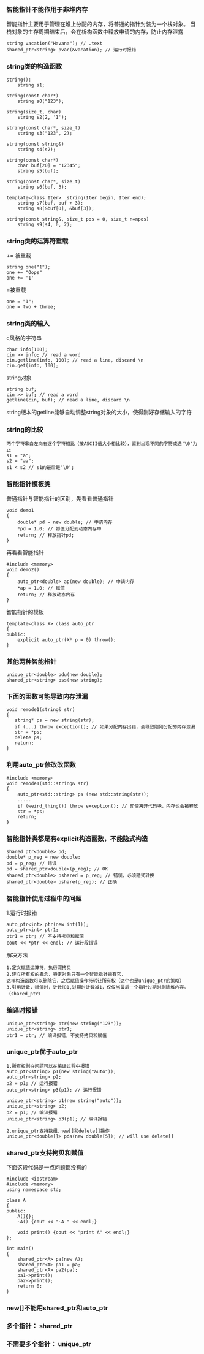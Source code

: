 ### 智能指针不能作用于非堆内存
智能指针主要用于管理在堆上分配的内存，将普通的指针封装为一个栈对象。
当栈对象的生存周期结束后，会在析构函数中释放申请的内存，防止内存泄露
```
string vacation("Havana"); // .text
shared_ptr<string> pvac(&vacation); // 运行时报错
```

### string类的构造函数
```
string():
	string s1;

string(const char*)
	string s0("123");

string(size_t, char)
	string s2(2, '1');

string(const char*, size_t)
	string s3("123", 2);

string(const string&)
	string s4(s2);
  
string(const char*)
	char buf[20] = "12345";
	string s5(buf);

string(const char*, size_t)
	string s6(buf, 3);
  
template<class Iter>  string(Iter begin, Iter end);
	string s7(buf, buf + 3);
	string s8(&buf[0], &buf[3]);
  
string(const string&, size_t pos = 0, size_t n=npos)
	string s9(s4, 0, 2);
```

### string类的运算符重载
+= 被重载
```
string one("1");
one += "Oops"
one += '1'
```
=被重载
```
one = "1";
one = two + three;
```

### string类的输入
c风格的字符串
```
char info[100];
cin >> info; // read a word
cin.getline(info, 100); // read a line, discard \n
cin.get(info, 100);
```
string对象
```
string buf;
cin >> buf; // read a word
getline(cin, buf); // read a line, discard \n 
```
string版本的getline能够自动调整string对象的大小，使得刚好存储输入的字符

### string的比较
```
两个字符串自左向右逐个字符相比（按ASCII值大小相比较），直到出现不同的字符或遇'\0'为止
s1 = "a";
s2 = "aa";
s1 < s2 // s1的最后是'\0';
```

### 智能指针模板类
普通指针与智能指针的区别，先看看普通指针
```
void demo1
{
    double* pd = new double; // 申请内存
    *pd = 1.0; // 将值分配到动态内存中
    return; // 释放指针pd;
}
```
再看看智能指针
```
#include <memory>
void demo2()
{
    auto_ptr<double> ap(new double); // 申请内存
    *ap = 1.0; // 赋值
    return; // 释放动态内存
}
```
智能指针的模板
```
template<class X> class auto_ptr
{
public:
    explicit auto_ptr(X* p = 0) throw();
}
```
 ### 其他两种智能指针
```
unique_ptr<double> pdu(new double);
shared_ptr<string> pss(new string);
```

### 下面的函数可能导致内存泄漏
```
void remode1(string& str)
{
   string* ps = new string(str);
   if (...) throw exception(); // 如果分配内存出错，会导致刚刚分配的内存泄漏
   str = *ps;
   delete ps;
   return;
}
```

### 利用auto_ptr修改改函数
```
#include <memory>
void remode1(std::string& str)
{
    auto_ptr<std::string> ps (new std::string(str));
    .....
    if (weird_thing()) throw exception(); // 即使离开代码块，内存也会被释放
    str = *ps;
    return;
}
```

### 智能指针类都是有explicit构造函数，不能隐式构造
```
shared_ptr<double> pd;
double* p_reg = new double;
pd = p_reg; // 错误
pd = shared_ptr<double>(p_reg); // OK
shared_ptr<double> pshared = p_reg; // 错误，必须隐式转换
shared_ptr<double> pshare(p_reg); // 正确
```

### 智能指针使用过程中的问题
1.运行时报错
```
auto_ptr<int> ptr(new int(1));
auto_ptr<int> ptr1;
ptr1 = ptr; // 不支持拷贝和赋值
cout << *ptr << endl; // 运行段错误
```
解决方法
```
1.定义赋值运算符，执行深拷贝
2.建立所有权的概念，特定对象只有一个智能指针拥有它，
这样构造函数可以删除它，之后赋值操作符转让所有权（这个也是unique_ptr的策略）
3.引用计数，赋值时，计数加1,过期时计数减1，仅仅当最后一个指针过期时删除堆内存。（shared_ptr）
```

### 编译时报错
```
unique_ptr<string> ptr(new string("123"));
unique_ptr<string> ptr1;
ptr1 = ptr; // 编译报错，不支持拷贝和赋值
```

### unique_ptr优于auto_ptr
```
1.所有权剥夺问题可以在编译过程中报错
auto_ptr<string> p1(new string("auto"));
auto_ptr<string> p2;
p2 = p1; // 运行报错
auto_ptr<string> p3(p1); // 运行报错

unique_ptr<string> p1(new string("auto"));
unique_ptr<string> p2;
p2 = p1; // 编译报错
unique_ptr<string> p3(p1); // 编译报错

2.unique_ptr支持数组,new[]和delete[]操作
unique_ptr<double[]> pda(new double[5]); // will use delete[]
```

### shared_ptr支持拷贝和赋值
下面这段代码是一点问题都没有的
```
#include <iostream>
#include <memory>
using namespace std;

class A
{
public:
    A(){};
    ~A() {cout << "~A " << endl;}

    void print() {cout << "print A" << endl;}
};

int main()
{
    shared_ptr<A> pa(new A);
    shared_ptr<A> pa1 = pa;
    shared_ptr<A> pa2(pa);
    pa1->print();
    pa2->print();
    return 0;
}
```

### new[]不能用shared_ptr和auto_ptr

### 多个指针： shared_ptr
### 不需要多个指针： unique_ptr
